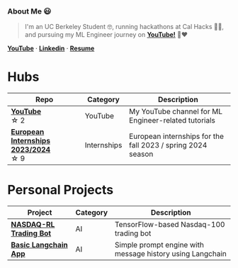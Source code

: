### About Me 😃
> I'm an UC Berkeley Student 🤓, running hackathons at Cal Hacks 🧑‍💻️, and pursuing my ML Engineer journey on [**YouTube!**](https://www.youtube.com/@olivercarmont) 🎥❤️ <br />

[**YouTube**](https://www.youtube.com/@olivercarmont)  · [**Linkedin**](https://www.linkedin.com/in/oliver-carmont/)  ·       [**Resume**](https://drive.google.com/file/d/1CeqC8r2vCyB9xczGwSNDz79BJ2NPgaDu/view?usp=sharing)

# Hubs

| Repo                                             | Category   | Description |
| --------------------------------------------------- | ---------- | ----------- |
| [**YouTube**](https://github.com/olivercarmont/YouTube/tree/main) <br /> ☆⁠ ⁠2 | YouTube       | My YouTube channel for ML Engineer-related tutorials           |
| [**European Internships 2023/2024**](https://github.com/olivercarmont/european-internships-2023-2024) <br /> ☆⁠ ⁠9 | Internships       | European internships for the fall 2023 / spring 2024 season        |

<!--| [**AI Startups Finder**]() <br /> ☆⁠ ⁠0 | AI       | Every single AI startup I could find         |-->

# Personal Projects

| Project                                             | Category   | Description |
| --------------------------------------------------- | ---------- | ----------- |
| [**NASDAQ-RL Trading Bot**](https://github.com/olivercarmont/RL-Nasdaq-Trading-Alg) | AI       | TensorFlow-based Nasdaq-100 trading bot |
| [**Basic Langchain App**](https://github.com/olivercarmont/basic-langchain-app) | AI       | Simple prompt engine with message history using Langchain |

